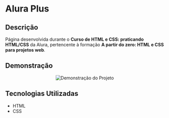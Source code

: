 # Alura Plus

## Descrição

Página desenvolvida durante o **Curso de HTML e CSS: praticando HTML/CSS** da Alura, pertencente à formação **A partir do zero: HTML e CSS para projetos web**.

## Demonstração

<p align="center">
  <img src="https://github.com/FernandoFranco06/alura-plus/assets/100961549/579abca9-7d14-4111-a6d9-d83bbe4f27b8" alt="Demonstração do Projeto">
</p>

## Tecnologias Utilizadas

- HTML
- CSS
